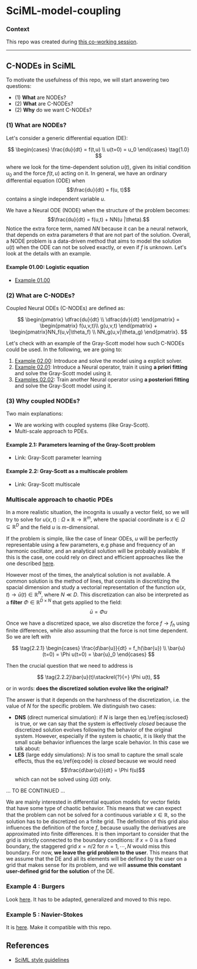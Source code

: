 # SciML-model-coupling

### Context

This repo was created during [this co-working session](https://github.com/DEEPDIP-project/logs/blob/main/meetings/2024-02-20%20Coworking%20session.md).

----

## C-NODEs in SciML

To motivate the usefulness of this repo, we will start answering two questions:
* (1) **What** are NODEs? 
* (2) **What** are C-NODEs?
* (2) **Why** do we want C-NODEs?

### (1) What are NODEs?

Let's consider a generic differential equation (DE):

$$
\begin{cases} \frac{du}{dt} = f(t,u) \\
u(t=0) = u_0 \end{cases} \tag{1.0}
$$

where we look for the time-dependent solution $u(t)$, given its initial condition $u_0$ and the force $f(t,u)$ acting on it.
In general, we have an ordinary differential equation (ODE) when $$\frac{du}{dt} = f(u, t)$$ contains a single independent variable $u$.

We have a Neural ODE (NODE) when the structure of the problem becomes: $$\frac{du}{dt} = f(u,t) + NN(u |\theta).$$ Notice the extra force term, named $NN$ because it can be a neural network, that depends on extra parameters $\theta$ that are not part of the solution. Overall, a NODE problem is a data-driven method that aims to model the solution $u(t)$ when the ODE can not be solved exactly, or even if $f$ is unknown. Let's look at the details with an example.

#### Example 01.00: Logistic equation

* [Example 01.00](examples/01.00-Logistic.jl)

### (2) What are C-NODEs?

Coupled Neural ODEs (C-NODEs) are defined as:

$$
\begin{pmatrix} \dfrac{du}{dt} \\
\dfrac{dv}{dt} \end{pmatrix} = \begin{pmatrix} f(u,v,t)\\
g(u,v,t) \end{pmatrix} + \begin{pmatrix}NN_f(u,v|\theta_f) \\
NN_g(u,v|\theta_g) \end{pmatrix}.
$$

Let's check with an example of the Gray-Scott model how such C-NODEs could be used.
In the following, we are going to:

1. [Example 02.00](examples/02.00-GrayScott.jl): Introduce and solve the  model using a explicit solver.
2. [Example 02.01](examples/02.01-GrayScott.jl): Introduce a Neural operator, train it using **a priori fitting** and solve the Gray-Scott model using it.
3. [Examples 02.02](examples/02.02-GrayScott.jl): Train another Neural operator using **a posteriori fitting** and solve the Gray-Scott model using it.

### (3) Why coupled NODEs? 
Two main explanations:
* We are working with coupled systems (like Gray-Scott).
* Multi-scale approach to PDEs.

#### Example 2.1: Parameters learning of the Gray-Scott problem
* Link: Gray-Scott parameter learning
  
#### Example 2.2: Gray-Scott as a multiscale problem
* Link: Gray-Scott multiscale

### Multiscale approach to chaotic PDEs
In a more realistic situation, the incognita is usually a vector field, so we will try to solve for $u(x,t): \Omega \times \mathbb{R} \rightarrow \mathbb{R}^m$, where the spacial coordinate is $x\in \Omega \subseteq \mathbb{R}^D$ and the field $u$ is $m$-dimensional.

If the problem is simple, like the case of linear ODEs, $u$ will be perfectly representable using a few parameters, e.g phase and frequency of an harmonic oscillator, and an analytical solution will be probably available.
If this is the case, one could rely on direct and efficient approaches like the one described [here](https://docs.sciml.ai/DiffEqDocs/stable/examples/classical_physics/).

However most of the times, the analytical solution is not available. A common solution is the method of lines, that consists in discretizing the spacial dimension and study a vectorial representation of the function $u(x,t) \rightarrow \bar{u}(t)\in \mathbb{R}^N$, where $N\ll D$. This discretization can also be interpreted as a **filter** $\Phi\in\mathbb{R}^{D\times N}$ that gets applied to the field:
$$\bar{u}= \Phi u$$

Once we have a discretized space, we also discretize the force $f\rightarrow f_h$ using finite differences, while also assuming that the force is not time dependent. So we are left with

$$
\tag{2.2.1}
\begin{cases}
\frac{d\bar{u}}{dt} = f_h(\bar{u}) \\
\bar{u}(t=0) = \Phi u(t=0) = \bar{u}_0
\end{cases}
$$

Then the crucial question that we need to address is 

$$
\tag{2.2.2}\bar{u}(t)\stackrel{?}{=} \Phi u(t),
$$

or in words: **does the discretized solution evolve like the original?**

The answer is that it depends on the harshness of the discretization, i.e. the value of $N$ for the specific problem.
We distinguish two cases:
* **DNS** (direct numerical simulation): if $N$ is large then eq.\ref{eq:isclosed} is true, or we can say that the system is effectively *closed* because the discretized solution evolves following the behavior of the original system.
However, especially if the system is chaotic, it is likely that the small scale behavior influences the large scale behavior. In this case we talk about:
* **LES** (large eddy simulations): $N$ is too small to capture the small scale effects, thus the eq.\ref{eq:ode} is *closed* because we would need $$\frac{d\bar{u}}{dt} = \Phi f(u)$$ which can not be solved using $\bar{u}(t)$ only. 

... TO BE CONTINUED ...

We are mainly interested in differential equation models for vector fields that have some type of chaotic behavior. This means that we can expect that the problem can not be solved for a continuous variable $x\in\mathbb{R}$, so the solution has to be discretized on a finite grid. The definition of this grid also influences the definition of the force $f$, because usually the derivatives are approximated into finite differences. It is then important to consider that the grid is strictly connected to the boundary conditions: if $x=0$ is a fixed boundary, the staggered grid $x=n/2$ for $n=1,\cdots,N$ would miss this boundary. 
For now, **we leave the grid problem to the user**. This means that we assume that the DE and all its elements will be defined by the user on a grid that makes sense for its problem, and we will **assume this constant user-defined grid for the solution** of the DE.

### Example 4 : Burgers
Look [here](https://github.com/DEEPDIP-project/NeuralNS-SciML-Tutorials). It has to be adapted, generalized and moved to this repo.

### Example 5 : Navier-Stokes
It is [here](https://github.com/DEEPDIP-project/NeuralNS-SciML-Tutorials). Make it compatible with this repo.

## References

* [SciML style guidelines](https://github.com/SciML/SciMLStyle)
